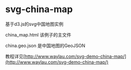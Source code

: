 svg-china-map
=============

基于d3.js的svg中国地图实例

china_map.html 该例子的主文件

china.geo.json  是中国地图的GeoJSON

教程详见[http://www.waylau.com/svg-demo-china-map/](http://www.waylau.com/svg-demo-china-map/)
